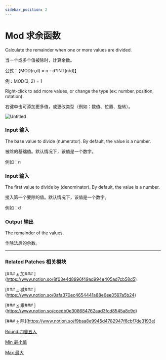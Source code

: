 ```yaml
---
sidebar_position: 2
---
```


# Mod 求余函数

Calculate the remainder when one or more values are divided.

当一个或多个值被除时，计算余数。

公式：【MOD(n,d) = n - d*INT(n/d)】

例：MOD(3, 2) = 1

Right-click to add more values, or change the type (ex: number, position, rotation).

右键单击可添加更多值，或更改类型（例如：数值、位置、旋转）。

![Untitled](https://s3.us-west-2.amazonaws.com/secure.notion-static.com/5c29545a-eb15-471a-8d73-59ce5ec06134/Untitled.png?X-Amz-Algorithm=AWS4-HMAC-SHA256&X-Amz-Content-Sha256=UNSIGNED-PAYLOAD&X-Amz-Credential=AKIAT73L2G45EIPT3X45%2F20220602%2Fus-west-2%2Fs3%2Faws4_request&X-Amz-Date=20220602T175131Z&X-Amz-Expires=86400&X-Amz-Signature=d7358230c0fe88535513926eafea8ce40af28c091484a081998976f87cb56352&X-Amz-SignedHeaders=host&response-content-disposition=filename%20%3D%22Untitled.png%22&x-id=GetObject)

### Input 输入

The base value to divide (numerator). By default, the value is a number.

被除的基础值。默认情况下，该值是一个数字。

例如：n

### Input 输入

The first value to divide by (denominator). By default, the value is a number.

接入第一个要除的值。默认情况下，该值是一个数字。

例如：d

### Output 输出

The remainder of the values.

作除法后的余数。

------

### Related Patches 相关模块

[### [+](https://origami.design/documentation/patches/builtin.math.add.html) 加### ](https://www.notion.so/8f03e4d8996f49ad994e405ad7cb58d5)

[### [−](https://origami.design/documentation/patches/builtin.math.sub.html) 减### ](https://www.notion.so/0afa370ec4654441a88e6ee0597a5b24)

[### [×](https://origami.design/documentation/patches/builtin.math.mul.html) 乘### ](https://www.notion.so/ccedb0e308684762aad3fcd8545a8c9d)

[### [÷](https://origami.design/documentation/patches/builtin.math.div.html) 除](https://www.notion.so/f9baa8e9945d4782947f6cbf7de3193e)

[Round 四舍五入](https://www.notion.so/Round-c7e0fed9dca4490892e8aec69bb2dfd2)

[Min 最小值](https://www.notion.so/Min-6ddcecef2efa4336a357f27f29f64d9b)

[Max 最大](https://www.notion.so/Max-72f0f72e06c74ceaa41fd83df0f66714)
